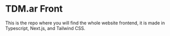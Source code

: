 # TDM.ar Front
This is the repo where you will find the whole website frontend, it is made in Typescript, Next.js, and Tailwind CSS.
